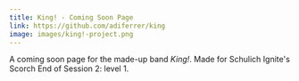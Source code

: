 ```yaml
---
title: King! - Coming Soon Page
link: https://github.com/adiferrer/king
image: images/king!-project.png
---
```


A coming soon page for the made-up band *King!*. Made for Schulich Ignite's Scorch End of Session 2: level 1.